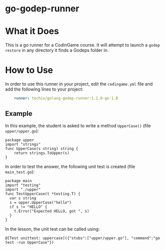 # go-godep-runner

# What it Does

This is a go runner for a CodinGame course. It will attempt to launch a `godep restore` in any directory it finds a Godeps folder in.

# How to Use

In order to use this runner in your project, edit the `codingame.yml` file and add the following lines to your project:

```yaml
    runner: techio/golang-godep-runner:1.1.0-go-1.8
```

## Example

In this example, the student is asked to write a method `UpperCase()` (file `upper/upper.go`):

```golang
package upper
import "strings"
func UpperCase(s string) string {
	return strings.ToUpper(s)
}
```

In order to test the answer, the following unit test is created (file `main_test.go`):

```golang
package main
import "testing"
import "./upper"
func TestUpperCase(t *testing.T) {
  var s string
  s = upper.UpperCase("hello")
  if s != "HELLO" {
    t.Error("Expected HELLO, got ", s)
  }
}
```

In the lesson, the unit test can be called using:

`@[Test unittest: uppercase]({"stubs":["upper/upper.go"], "command":"go test -run UpperCase"})`
